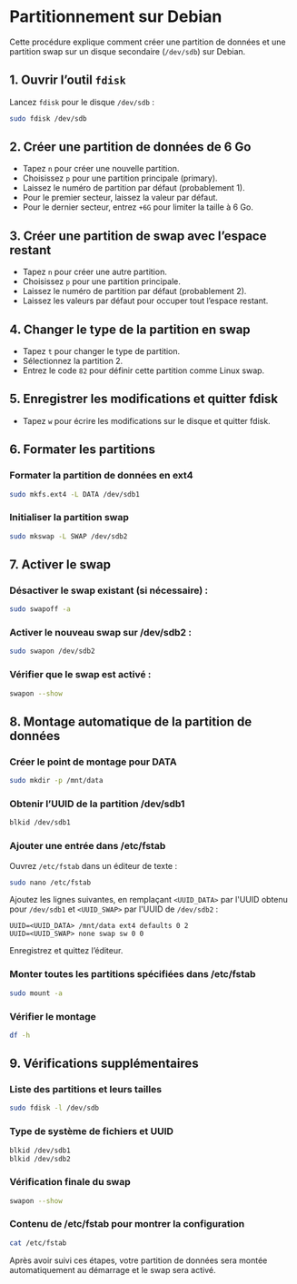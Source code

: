 
# Partitionnement sur Debian

Cette procédure explique comment créer une partition de données et une partition swap sur un disque secondaire (`/dev/sdb`) sur Debian.

## 1. Ouvrir l’outil `fdisk`

Lancez `fdisk` pour le disque `/dev/sdb` :
```bash
sudo fdisk /dev/sdb
```

## 2. Créer une partition de données de 6 Go

- Tapez `n` pour créer une nouvelle partition.
- Choisissez `p` pour une partition principale (primary).
- Laissez le numéro de partition par défaut (probablement 1).
- Pour le premier secteur, laissez la valeur par défaut.
- Pour le dernier secteur, entrez `+6G` pour limiter la taille à 6 Go.

## 3. Créer une partition de swap avec l’espace restant

- Tapez `n` pour créer une autre partition.
- Choisissez `p` pour une partition principale.
- Laissez le numéro de partition par défaut (probablement 2).
- Laissez les valeurs par défaut pour occuper tout l’espace restant.

## 4. Changer le type de la partition en swap

- Tapez `t` pour changer le type de partition.
- Sélectionnez la partition 2.
- Entrez le code `82` pour définir cette partition comme Linux swap.

## 5. Enregistrer les modifications et quitter fdisk

- Tapez `w` pour écrire les modifications sur le disque et quitter fdisk.

## 6. Formater les partitions

### Formater la partition de données en ext4
```bash
sudo mkfs.ext4 -L DATA /dev/sdb1
```

### Initialiser la partition swap
```bash
sudo mkswap -L SWAP /dev/sdb2
```

## 7. Activer le swap

### Désactiver le swap existant (si nécessaire) :
```bash
sudo swapoff -a
```

### Activer le nouveau swap sur /dev/sdb2 :
```bash
sudo swapon /dev/sdb2
```

### Vérifier que le swap est activé :
```bash
swapon --show
```

## 8. Montage automatique de la partition de données

### Créer le point de montage pour DATA
```bash
sudo mkdir -p /mnt/data
```

### Obtenir l’UUID de la partition /dev/sdb1
```bash
blkid /dev/sdb1
```

### Ajouter une entrée dans /etc/fstab

Ouvrez `/etc/fstab` dans un éditeur de texte :
```bash
sudo nano /etc/fstab
```

Ajoutez les lignes suivantes, en remplaçant `<UUID_DATA>` par l'UUID obtenu pour `/dev/sdb1` et `<UUID_SWAP>` par l'UUID de `/dev/sdb2` :
```plaintext
UUID=<UUID_DATA> /mnt/data ext4 defaults 0 2
UUID=<UUID_SWAP> none swap sw 0 0
```

Enregistrez et quittez l’éditeur.

### Monter toutes les partitions spécifiées dans /etc/fstab
```bash
sudo mount -a
```

### Vérifier le montage
```bash
df -h
```

## 9. Vérifications supplémentaires

### Liste des partitions et leurs tailles
```bash
sudo fdisk -l /dev/sdb
```

### Type de système de fichiers et UUID
```bash
blkid /dev/sdb1
blkid /dev/sdb2
```

### Vérification finale du swap
```bash
swapon --show
```

### Contenu de /etc/fstab pour montrer la configuration
```bash
cat /etc/fstab
```

Après avoir suivi ces étapes, votre partition de données sera montée automatiquement au démarrage et le swap sera activé.
